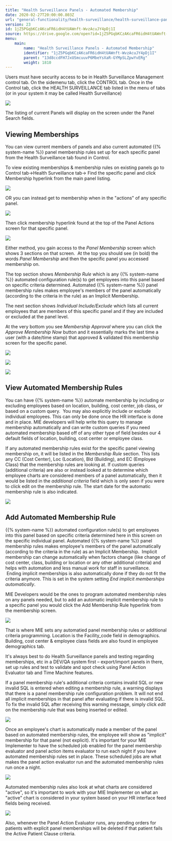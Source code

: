```yaml
---
title: "Health Surveillance Panels - Automated Membership"
date: 2020-02-27T20:00:00.803Z
url: "general-functionality/health-surveillance/health-surveillance-panels-automated-membership.html"
version: 23
id: 1jZ5PGqbKCzAKcaFR6idH4tUAWnft-WvzAcuJY4pDj1I
source: https://drive.google.com/open?id=1jZ5PGqbKCzAKcaFR6idH4tUAWnft-WvzAcuJY4pDj1I
menu:
    main:
        name: "Health Surveillance Panels - Automated Membership"
        identifier: "1jZ5PGqbKCzAKcaFR6idH4tUAWnft-WvzAcuJY4pDj1I"
        parent: "13d8ccdFH7JxUSmcuuvP6MbeYsXaR-GYMpSLZpwYvERg"
        weight: 1810
---
```

Users must have security access to be in Health Surveillance Management control tab. On the sidemenu tab, click the CONTROL tab. Once in the Control tab, click the HEALTH SURVEILLANCE tab listed in the menu of tabs (or in your system it may be called Health Surveillance)

![](../../external_files/fae942d2400869a7034c5e39b8b9a351.png)

The listing of current Panels will display on the screen under the Panel Search fields.

## Viewing Memberships

You can view current members of panels and also current automated {{% system-name %}} panel membership rules set up for each specific panel from the Health Surveillance tab found in Control.

To view existing memberships & membership rules on existing panels go to Control tab→Health Surveillance tab→ Find the specific panel and click Membership hyperlink from the main panel listing.

![](../../external_files/149e8341028f2d7cc4719bf10bb35fb4.png)

OR you can instead get to membership when in the "actions" of any specific panel.

![](../../external_files/58b830ca94716a7eea8f5c7db19a1df0.png)

Then click membership hyperlink found at the top of the Panel Actions screen for that specific panel.

![](../../external_files/5f6dc7ad75ab3b32ebbab9804556ff51.png)

Either method, you gain access to the *Panel Membership* screen which shows 3 sections on that screen.  At the top you should see (in bold) the words *Panel Membership* and then the specific panel you accessed membership on.

The top section shows *Membership Rule* which is any {{% system-name %}} automated configuration rule(s) to get employees into this panel based on specific criteria determined. Automated {{% system-name %}} panel membership rules makes employee's members of the panel automatically (according to the criteria in the rule) as an Implicit Membership.

The next section shows *Individual Include/Exclude* which lists all current employees that are members of this specific panel and if they are included or excluded at the panel level.

At the very bottom you see *Membership Approval* where you can click the *Approve Membership Now* button and it essentially marks the last time a user (with a date/time stamp) that approved & validated this membership screen for the specific panel.

![](../../external_files/1f673a5f649abd143f7c16e51fe66583.png)

![](../../external_files/e49fc8e15995a6d27d5801db4848906c.png)

![](../../external_files/578b854f20fb840985bc8a2d47de99c2.png)

## View Automated Membership Rules

You can have {{% system-name %}} automate membership by including or excluding employees based on location, building, cost center, job class, or based on a custom query.  You may also explicitly include or exclude individual employees. This can only be done once the HR interface is done and in place. MIE developers will help write this query to manage membership automatically and can write custom queries if you need automated membership based off of any other type of field besides our 4 default fields of location, building, cost center or employee class.

If any automated membership rules exist for the specific panel viewing membership on, it will be listed in the *Membership Rule* section. This lists any CC (Cost Center), Loc (Location), Bld (Building), and EC (Employee Class) that the membership rules are looking at. If custom queries (additional criteria) are also or instead looked at to determine which employee charts are considered members of a panel automatically, then it would be listed in the *additional criteria* field which is only seen if you were to click edit on the membership rule. The start date for the automatic membership rule is also indicated.

![](../../external_files/5e49ce6cf9727e8cbc18232fbfb0da82.png)

## Add Automated Membership Rule

{{% system-name %}} automated configuration rule(s) to get employees into this panel based on specific criteria determined here in this screen on the specific individual panel. Automated {{% system-name %}} panel membership rules makes employee's members of the panel automatically (according to the criteria in the rule) as an Implicit Membership.  Implicit membership can change automatically when factors change (like change of cost center, class, building or location or any other additional criteria) and helps with automation and less manual work for staff in surveillance.  Ending implicit memberships is also automatically done if they do not fit the criteria anymore. This is set in the system setting *End implicit memberships automatically*.

MIE Developers would be the ones to program automated membership rules on any panels needed, but to add an automatic implicit membership rule to a specific panel you would click the Add Membership Rule hyperlink from the membership screen.

![](../../external_files/9b78aadc464961dbda9c3a6635bdf5d6.png)

That is where MIE sets any automatied panel membership rules or additional criteria programming. Location is the Facility_code field in demographics. Building, cost center & employee class fields are also found in employee demographics tab.

It's always best to do Health Surveillance panels and testing regarding memberships, etc in a DEV/QA system first – export/import panels in there, set up rules and test to validate and spot check using Panel Action Evaluator tab and Time Machine features.

If a panel membership rule's additional criteria contains invalid SQL or new invalid SQL is entered when editing a membership rule, a warning displays that there is a panel membership rule configuration problem. It will not end all implicit memberships in that panel after evaluating if there is invalid SQL. To fix the invalid SQL after receiving this warning message, simply click *edit* on the membership rule that was being inserted or edited.

![](../../external_files/57200f00222dd5956a9dfc95df241990.png)

Once an employee's chart is automatically made a member of the panel based on automated membership rules, the employee will show as "implicit" membership for that panel (not explicit). It's important for your MIE Implementer to have the scheduled job enabled for the panel membership evaluator and panel action items evaluator to run each night if you have automated membership rules set in place. These scheduled jobs are what makes the panel action evaluator run and the automated membership rules run once a night.

![](../../external_files/beacd010e8a8c0408d7449c054cc4c5c.png)

Automated membership rules also look at what charts are considered "active", so it's important to work with your MIE Implementer on what an "active" chart is considered in your system based on your HR interface feed fields being received.

![](../../external_files/ec48956f28a1e49fd82a7a88f363acb3.png)

Also, whenever the Panel Action Evaluator runs, any pending orders for patients with explicit panel memberships will be deleted if that patient fails the Active Patient Clause criteria.

